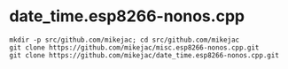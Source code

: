 # date_time.esp8266-nonos.cpp
```
mkdir -p src/github.com/mikejac; cd src/github.com/mikejac
git clone https://github.com/mikejac/misc.esp8266-nonos.cpp.git
git clone https://github.com/mikejac/date_time.esp8266-nonos.cpp.git
```
